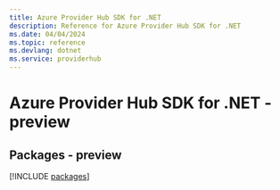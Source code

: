 ```yaml
---
title: Azure Provider Hub SDK for .NET
description: Reference for Azure Provider Hub SDK for .NET
ms.date: 04/04/2024
ms.topic: reference
ms.devlang: dotnet
ms.service: providerhub
---
```

# Azure Provider Hub SDK for .NET - preview
## Packages - preview
[!INCLUDE [packages](provider-hub-index.md)]